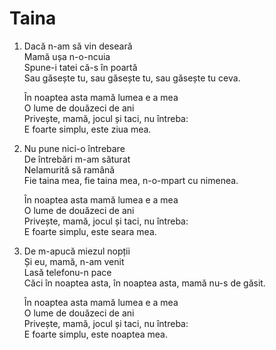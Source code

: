 # Taina

1. Dacă n-am să vin deseară\
   Mamă ușa n-o-ncuia\
   Spune-i tatei că-s în poartă\
   Sau găsește tu, sau găsește tu, sau găsește tu ceva.

   În noaptea asta mamă lumea e a mea\
   O lume de douăzeci de ani\
   Privește, mamă, jocul și taci, nu întreba:\
   E foarte simplu, este ziua mea.

2. Nu pune nici-o întrebare\
   De întrebări m-am săturat\
   Nelamurită să ramână\
   Fie taina mea, fie taina mea, n-o-mpart cu nimenea.

   În noaptea asta mamă lumea e a mea\
   O lume de douăzeci de ani\
   Privește, mamă, jocul și taci, nu întreba:\
   E foarte simplu, este seara mea.

3. De m-apucă miezul nopții\
   Și eu, mamă, n-am venit\
   Lasă telefonu-n pace\
   Căci în noaptea asta, în noaptea asta, mamă nu-s de găsit.

   În noaptea asta mamă lumea e a mea\
   O lume de douăzeci de ani\
   Privește, mamă, jocul și taci, nu întreba:\
   E foarte simplu, este noaptea mea.
